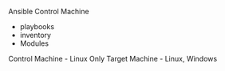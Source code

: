Ansible Control Machine
- playbooks
- inventory
- Modules

Control Machine - Linux Only
Target Machine - Linux, Windows

